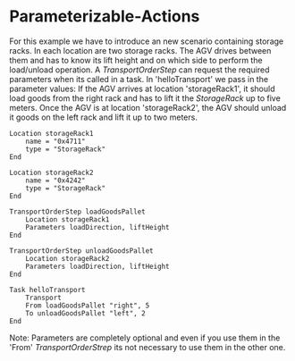 # Parameterizable-Actions

For this example we have to introduce an new scenario containing storage racks. In each location are two storage racks. The AGV drives between them and has to know its lift height and on which side to perform the load/unload operation. A *TransportOrderStep* can request the required parameters when its called in a task. In 'helloTransport' we pass in the parameter values: If the AGV arrives at location 'storageRack1', it should load goods from the right rack and has to lift it the *StorageRack* up to five meters. Once the AGV is at location 'storageRack2', the AGV should unload it goods on the left rack and lift it up to two meters.

```text
Location storageRack1
    name = "0x4711"
    type = "StorageRack"
End

Location storageRack2
    name = "0x4242"
    type = "StorageRack"
End

TransportOrderStep loadGoodsPallet
    Location storageRack1
    Parameters loadDirection, liftHeight
End

TransportOrderStep unloadGoodsPallet
    Location storageRack2
    Parameters loadDirection, liftHeight
End

Task helloTransport
    Transport
    From loadGoodsPallet "right", 5
    To unloadGoodsPallet "left", 2
End
```

Note: Parameters are completely optional and even if you use them in the 'From' *TransportOrderStrep* its not necessary to use them in the other one.